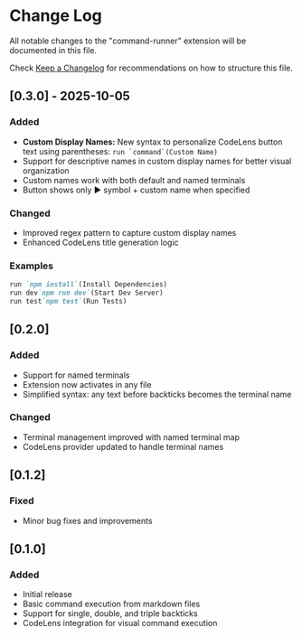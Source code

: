 # Change Log

All notable changes to the "command-runner" extension will be documented in this file.

Check [Keep a Changelog](http://keepachangelog.com/) for recommendations on how to structure this file.

## [0.3.0] - 2025-10-05

### Added
- **Custom Display Names:** New syntax to personalize CodeLens button text using parentheses: ```` run `command`(Custom Name) ````
- Support for descriptive names in custom display names for better visual organization
- Custom names work with both default and named terminals
- Button shows only ▶︎ symbol + custom name when specified

### Changed
- Improved regex pattern to capture custom display names
- Enhanced CodeLens title generation logic

### Examples
````markdown
run `npm install`(Install Dependencies)
run dev`npm run dev`(Start Dev Server)
run test`npm test`(Run Tests)
````

## [0.2.0]

### Added
- Support for named terminals
- Extension now activates in any file
- Simplified syntax: any text before backticks becomes the terminal name

### Changed
- Terminal management improved with named terminal map
- CodeLens provider updated to handle terminal names

## [0.1.2]

### Fixed
- Minor bug fixes and improvements

## [0.1.0]

### Added
- Initial release
- Basic command execution from markdown files
- Support for single, double, and triple backticks
- CodeLens integration for visual command execution